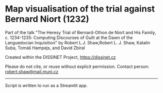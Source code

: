 #  Map visualisation of the trial against Bernard Niort (1232)

Part of the talk "The Heresy Trial of Bernard-Othon de Niort and His Family, c. 1234-1235:
 Computing Discourses of Guilt at the Dawn of the Languedocian Inquisition" by
 Robert L.J. Shaw,Robert L. J. Shaw, Katalin Suba, Tomáš Hampejs, and David Zbíral


Created within the DISSINET Project,  https://dissinet.cz

Please do not cite, or reuse without explicit permission.
Contact person: robert.shaw@mail.muni.cz

---------

Script is written to run as a Streamlit app.


